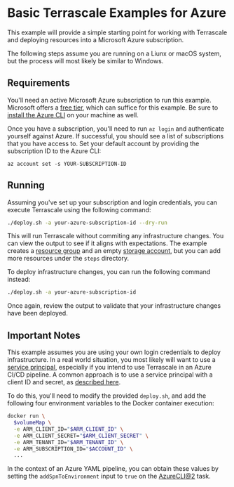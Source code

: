 # Basic Terrascale Examples for Azure

This example will provide a simple starting point for working with Terrascale and deploying resources into
a Microsoft Azure subscription.

The following steps assume you are running on a Liunx or macOS system, but the process will most likely be similar to Windows.

## Requirements

You'll need an active Microsoft Azure subscription to run this example. Microsoft offers a [free tier](https://azure.microsoft.com/en-us/free/), which
can suffice for this example. Be sure to [install the Azure CLI](https://docs.microsoft.com/en-us/cli/azure/install-azure-cli) on your machine as well.

Once you have a subscription, you'll need to run `az login` and authenticate yourself against Azure. If successful, you should see
a list of subscriptions that you have access to. Set your default account by providing the subscription ID to the Azure CLI:

`az account set -s YOUR-SUBSCRIPTION-ID`

## Running

Assuming you've set up your subscription and login credentials, you can execute Terrascale using the following command:

```bash
./deploy.sh -a your-azure-subscription-id --dry-run
```

This will run Terrascale without commiting any infrastructure changes. You can view the output to see if it aligns with expectations. The example
creates a [resource group](https://registry.terraform.io/providers/hashicorp/azurerm/latest/docs/resources/resource_group) and an empty
[storage account](https://registry.terraform.io/providers/hashicorp/azurerm/latest/docs/resources/storage_account), but you can add more 
resources under the `steps` directory.

To deploy infrastructure changes, you can run the following command instead:

```bash
./deploy.sh -a your-azure-subscription-id
```

Once again, review the output to validate that your infrastructure changes have been deployed.

## Important Notes

This example assumes you are using your own login credentials to deploy infrastructure. In a real world situation, you most likely will
want to use a [service principal](https://docs.microsoft.com/en-us/azure/active-directory/develop/app-objects-and-service-principals), especially
if you intend to use Terrascale in an Azure CI/CD pipeline. A common approach is to use a service principal with a client ID and secret, as 
[described here](https://registry.terraform.io/providers/hashicorp/azurerm/latest/docs/guides/service_principal_client_secret).

To do this, you'll need to modify the provided `deploy.sh`, and add the following four environment variables to the Docker container execution:

```bash
docker run \
  $volumeMap \
  -e ARM_CLIENT_ID="$ARM_CLIENT_ID" \
  -e ARM_CLIENT_SECRET="$ARM_CLIENT_SECRET" \
  -e ARM_TENANT_ID="$ARM_TENANT_ID" \
  -e ARM_SUBSCRIPTION_ID="$ACCOUNT_ID" \
  ...
```

In the context of an Azure YAML pipeline, you can obtain these values by setting the `addSpnToEnvironment` input to `true` on the 
[AzureCLI@2](https://docs.microsoft.com/en-us/azure/devops/pipelines/tasks/deploy/azure-cli?view=azure-devops) task.
